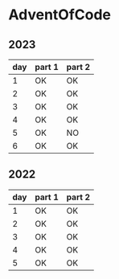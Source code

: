 # AdventOfCode

## 2023

| day | part 1 | part 2 |
| - | - | - |
| 1 | OK | OK |
| 2 | OK | OK |
| 3 | OK | OK |
| 4 | OK | OK |
| 5 | OK | NO |
| 6 | OK | OK |

## 2022

| day | part 1 | part 2 |
| - | - | - |
| 1 | OK | OK |
| 2 | OK | OK |
| 3 | OK | OK |
| 4 | OK | OK |
| 5 | OK | OK |
